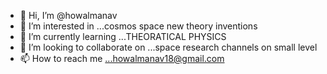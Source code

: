 - 👋 Hi, I’m @howalmanav
- 👀 I’m interested in ...cosmos space new theory inventions
- 🌱 I’m currently learning ...THEORATICAL PHYSICS
- 💞️ I’m looking to collaborate on ...space research channels on small level
- 📫 How to reach me ...howalmanav18@gmail.com

<!---
howalmanav/howalmanav is a ✨ special ✨ repository because its `README.md` (this file) appears on your GitHub profile.
You can click the Preview link to take a look at your changes.
--->
